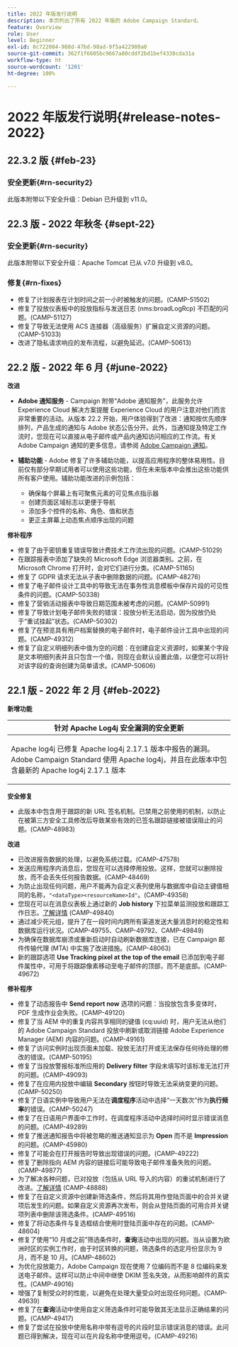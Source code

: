 ```yaml
---
title: 2022 年版发行说明
description: 本页列出了所有 2022 年版的 Adobe Campaign Standard。
feature: Overview
role: User
level: Beginner
exl-id: 8c722084-988d-47bd-98ad-9f5a422980a0
source-git-commit: 362f1f6605bc9667a80cddf2bd1bef4338cda31a
workflow-type: ht
source-wordcount: '1201'
ht-degree: 100%

---
```


# 2022 年版发行说明{#release-notes-2022}

## 22.3.2 版 {#feb-23}

### 安全更新{#rn-security2}

此版本附带以下安全升级：Debian 已升级到 v11.0。

## 22.3 版 - 2022 年秋冬 {#sept-22}

### 安全更新{#rn-security}

此版本附带以下安全升级：Apache Tomcat 已从 v7.0 升级到 v8.0。

### 修复{#rn-fixes}

* 修复了计划报表在计划时间之前一小时被触发的问题。(CAMP-51502)
* 修复了投放仪表板中的投放指标与发送日志 (nms:broadLogRcp) 不匹配的问题。(CAMP-51127)
* 修复了导致无法使用 ACS 连接器（高级服务）扩展自定义资源的问题。(CAMP-51033)
* 改进了隐私请求响应的发布流程，以避免延迟。(CAMP-50613)

## 22.2 版 - 2022 年 6 月 {#june-2022}

**改进**

* **Adobe 通知服务** - Campaign 附带“Adobe 通知服务”，此服务允许 Experience Cloud 解决方案提醒 Experience Cloud 的用户注意对他们而言非常重要的活动。从版本 22.2 开始，用户体验得到了改进：通知按优先顺序排列，产品生成的通知与 Adobe 状态公告分开。此外，当通知提及特定工作流时，您现在可以直接从电子邮件或产品内通知访问相应的工作流。有关 Adobe Campaign 通知的更多信息，请参阅 [Adobe Campaign 通知](../../administration/using/sending-internal-notifications.md)。

<!--
* **Optimization in Workflow startup** - Adobe has added a new capability which can tune the number of workflows that start around the same time. This would help prevent CPU spikes that could have led to service interruptions or downtime. Adobe would enable it after 22.2 release. There is no further action item on customer regarding the same.
-->

* **辅助功能** - Adobe 修复了许多辅助功能，以提高应用程序的整体易用性。目前仅有部分早期试用者可以使用这些功能，但在未来版本中会推出这些功能供所有客户使用。辅助功能改进的示例包括：

   * 确保每个屏幕上有可聚焦元素的可见焦点指示器
   * 创建页面区域标志以更便于导航
   * 添加多个控件的名称、角色、值和状态
   * 更正主屏幕上动态焦点顺序出现的问题


**修补程序**

* 修复了由于密钥重复错误导致计费技术工作流出现的问题。(CAMP-51029)
* 在跟踪报表中添加了缺失的 Microsoft Edge 浏览器类别。之前，在 Microsoft Chrome 打开时，会对它们进行分类。(CAMP-51165)
* 修复了 GDPR 请求无法从子表中删除数据的问题。(CAMP-48276)
* 修复了电子邮件设计工具中的导致无法在事务性消息模板中保存片段的可见性条件的问题。(CAMP-50338)
* 修复了营销活动报表中导致日期范围未被考虑的问题。(CAMP-50991)
* 修复了导致计划电子邮件失败的错误：投放分析无法启动，因为投放仍处于“重试挂起”状态。(CAMP-50302)
* 修复了在预览具有用户档案替换的电子邮件时，电子邮件设计工具中出现的问题。(CAMP-49312)
* 修复了自定义明细列表中值为空的问题：在创建自定义资源时，如果某个字段是文本明细列表并且只包含一个值，则现在会默认设置此值，以便您可以将针对该字段的查询创建为简单请求。(CAMP-50606)


## 22.1 版 - 2022 年 2 月 {#feb-2022}

**新增功能**

<table> 
<thead> 
<tr> 
<th> <strong>针对 Apache Log4j 安全漏洞的安全更新</strong><br /> </th> 
</tr> 
</thead> 
<tbody> 
<tr> 
<td>
<p>Apache log4j 已修复 Apache log4j 2.17.1 版本中报告的漏洞。Adobe Campaign Standard 使用 Apache log4j，并且在此版本中包含最新的 Apache log4j 2.17.1 版本 </p>
</td> 
</tr> 
</tbody> 
</table>

**安全修复**

* 此版本中包含用于跟踪的新 URL 签名机制。已禁用之前使用的机制，以防止在被第三方安全工具修改后导致某些有效的已签名跟踪链接被错误阻止的问题。(CAMP-48983)

**改进**

* 已改进报告数据的处理，以避免系统过载。(CAMP-47578)
* 发送应用程序内消息后，您现在可以选择停用投放。这样，您就可以删除投放，而不会丢失任何报告数据。(CAMP-48469)
* 为防止出现任何问题，用户不能再为自定义表列使用与数据库中自动主键值相同的名称，`"<dataType><resourceName>Id"`。(CAMP-49358)
* 您现在可以在消息仪表板上通过新的 **Job history** 下拉菜单监测投放和跟踪工作日志。[了解详情](../../sending/using/monitoring-a-delivery.md) (CAMP-49840)
* 通过减少死元组，提升了在一段时间内跨所有渠道发送大量消息时的稳定性和数据库运行状况。(CAMP-49755、CAMP-49792、CAMP-49849)
* 为确保在数据库崩溃或重新启动时自动刷新数据库连接，已在 Campaign 邮件传输代理 (MTA) 中实施了改进措施。(CAMP-48063)
* 新的跟踪选项 **Use Tracking pixel at the top of the email** 已添加到电子邮件属性中，可用于将跟踪像素移动至电子邮件的顶部，而不是底部。(CAMP-49672)

**修补程序**

* 修复了动态报告中 **Send report now** 选项的问题：当投放包含多变体时，PDF 生成作业会失败。(CAMP-49120)
* 修复了当 AEM 中的重复内容共享相同的键值 (cq:uuid) 时，用户无法从他们的 Adobe Campaign Standard 投放中刷新或取消链接 Adobe Experience Manager (AEM) 内容的问题。(CAMP-49161)
* 修复了访问实例时出现页面未加载、投放无法打开或无法保存任何待处理的修改的错误。(CAMP-50195)
* 修复了当投放警报标准所应用的 **Delivery filter** 字段未填写时该标准无法打开的问题。(CAMP-49093)
* 修复了在应用内投放中编辑 **Secondary** 按钮时导致无法采纳变更的问题。(CAMP-50250)
* 修复了日语实例中导致用户无法在&#x200B;**调度程序**&#x200B;活动中选择“一天数次”作为&#x200B;**执行频率**&#x200B;的错误。(CAMP-50247)
* 修复了在日语用户界面中工作时，在调度程序活动中选择时间时显示错误消息的问题。(CAMP-49289)
* 修复了推送通知报告中将被忽略的推送通知显示为 **Open** 而不是 **Impression** 的问题。(CAMP-45980)
* 修复了可能会在打开报告时导致出现错误的问题。(CAMP-49222)
* 修复了删除指向 AEM 内容的链接后可能导致电子邮件准备失败的问题。(CAMP-49877)
* 为了解决各种问题，已对投放（包括从 URL 导入的内容）的重试机制进行了改进。[了解详情](../../designing/using/using-existing-content.md#retrieving-content-from-a-url-automatically-at-preparation-time) (CAMP-48888)
* 修复了在自定义资源中创建新筛选条件，然后将其用作登陆页面中的合并关键项后发生的问题。如果自定义资源再次发布，则会从登陆页面的可用合并关键项列表中删除该筛选条件。(CAMP-49516)
* 修复了将动态条件与复选框结合使用时登陆页面中存在的问题。(CAMP-48604)
* 修复了使用“10 月或之前”筛选条件时，**查询**&#x200B;活动中出现的问题。当从设置为欧洲时区的实例工作时，由于时区转换的问题，筛选条件的选定月份显示为 9 月，而不是 10 月。(CAMP-48602)
* 为优化投放能力，Adobe Campaign 现在使用 7 位编码而不是 8 位编码来发送电子邮件。这样可以防止中间中继使 DKIM 签名失效，从而影响邮件的真实性。(CAMP-49016)
* 增强了复制受众时的性能，以避免在处理大量受众时出现任何问题。(CAMP-49639)
* 修复了在&#x200B;**查询**&#x200B;活动中使用自定义筛选条件时可能导致其无法显示正确结果的问题。(CAMP-49417)
* 修复了尝试在投放中使用名称中带有逗号的片段时显示错误消息的错误。此问题已得到解决，现在可以在片段名称中使用逗号。(CAMP-49216)

